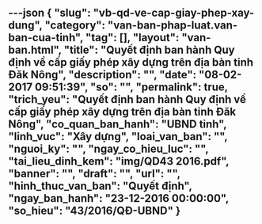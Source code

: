 ---json
{
    "slug": "vb-qd-ve-cap-giay-phep-xay-dung",
    "category": "van-ban-phap-luat.van-ban-cua-tinh",
    "tag": [],
    "layout": "van-ban.html",
    "title": "Quyết định ban hành Quy định về cấp giấy phép xây dựng trên địa bàn tỉnh Đăk Nông",
    "description": "",
    "date": "08-02-2017 09:51:39",
    "so": "",
    "permalink": true,
    "trich_yeu": "Quyết định ban hành Quy định về cấp giấy phép xây dựng trên địa bàn tỉnh Đăk Nông",
    "co_quan_ban_hanh": "UBND tỉnh",
    "linh_vuc": "Xây dựng",
    "loai_van_ban": "",
    "nguoi_ky": "",
    "ngay_co_hieu_luc": "",
    "tai_lieu_dinh_kem": "img/QD43 2016.pdf",
    "banner": "",
    "draft": "",
    "url": "",
    "hinh_thuc_van_ban": "Quyết định",
    "ngay_ban_hanh": "23-12-2016 00:00:00",
    "so_hieu": "43/2016/QĐ-UBND"
}
---
